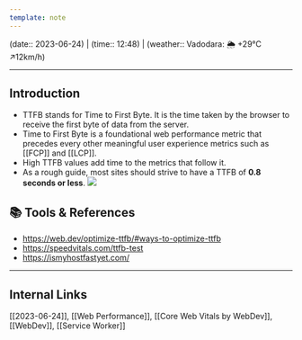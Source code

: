 ```yaml
---
template: note
---
```

(date:: 2023-06-24) | (time:: 12:48) | (weather:: Vadodara: 🌦   +29°C ↗12km/h)

---
## Introduction

- TTFB stands for Time to First Byte. It is the time taken by the browser to receive the first byte of data from the server.
- Time to First Byte is a foundational web performance metric that precedes every other meaningful user experience metrics such as [[FCP]] and [[LCP]].
- High TTFB values add time to the metrics that follow it.
- As a rough guide, most sites should strive to have a TTFB of **0.8 seconds or less**.
![](https://web-dev.imgix.net/image/W3z1f5ZkBJSgL1V1IfloTIctbIF3/ILJ1xKjzVisqOPPyHYVA.svg)


## 📚  Tools & References
- https://web.dev/optimize-ttfb/#ways-to-optimize-ttfb
- https://speedvitals.com/ttfb-test
- https://ismyhostfastyet.com/

---
## Internal Links
[[2023-06-24]], [[Web Performance]], [[Core Web Vitals by WebDev]], [[WebDev]], [[Service Worker]] 